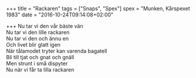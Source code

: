 +++
title = "Rackaren"
tags = ["Snaps", "Spex"]
spex = "Munken, Kårspexet 1983"
date = "2016-10-24T09:14:08+02:00"

+++
Nu tar vi den vår bäste vän  
Nu tar vi den lille rackaren  
Nu tar vi den och ännu en   
Och livet blir glatt igen  
När tålamodet tryter kan varenda bagatell  
Bli till tjat och gnat och gnäll   
Men strunt i små dispyter  
Nu när vi får ta lilla rackaren
